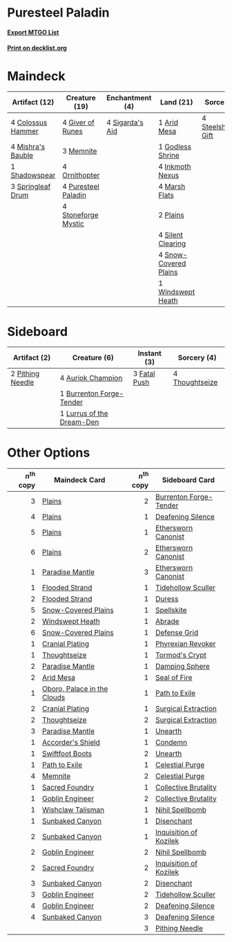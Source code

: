 # Puresteel Paladin

#### [Export MTGO List](../collection/Puresteel%20Paladin/Puresteel%20Paladin.txt)
#### [Print on decklist.org](http://decklist.org/?deckmain=1%09Arid%20Mesa%0A4%09Colossus%20Hammer%0A4%09Giver%20of%20Runes%0A1%09Godless%20Shrine%0A4%09Inkmoth%20Nexus%0A4%09Marsh%20Flats%0A3%09Memnite%0A4%09Mishra's%20Bauble%0A4%09Ornithopter%0A2%09Plains%0A4%09Puresteel%20Paladin%0A1%09Shadowspear%0A4%09Sigarda's%20Aid%0A4%09Silent%20Clearing%0A4%09Snow-Covered%20Plains%0A3%09Springleaf%20Drum%0A4%09Steelshaper's%20Gift%0A4%09Stoneforge%20Mystic%0A1%09Windswept%20Heath&deckside=4%09Auriok%20Champion%0A1%09Burrenton%20Forge-Tender%0A3%09Fatal%20Push%0A1%09Lurrus%20of%20the%20Dream-Den%0A2%09Pithing%20Needle%0A4%09Thoughtseize)
# Maindeck

|                                       Artifact (12)                                        |                                        Creature (19)                                         |                                     Enchantment (4)                                      |                                           Land (21)                                            |                                         Sorcery (4)                                          |
|--------------------------------------------------------------------------------------------|----------------------------------------------------------------------------------------------|------------------------------------------------------------------------------------------|------------------------------------------------------------------------------------------------|----------------------------------------------------------------------------------------------|
|4 [Colossus Hammer](http://gatherer.wizards.com/Pages/Card/Details.aspx?multiverseid=466977)|4 [Giver of Runes](http://gatherer.wizards.com/Pages/Card/Details.aspx?multiverseid=463962)   |4 [Sigarda's Aid](http://gatherer.wizards.com/Pages/Card/Details.aspx?multiverseid=414333)|1 [Arid Mesa](http://gatherer.wizards.com/Pages/Card/Details.aspx?multiverseid=405092)          |4 [Steelshaper's Gift](http://gatherer.wizards.com/Pages/Card/Details.aspx?multiverseid=51078)|
|4 [Mishra's Bauble](http://gatherer.wizards.com/Pages/Card/Details.aspx?multiverseid=122122)|3 [Memnite](http://gatherer.wizards.com/Pages/Card/Details.aspx?multiverseid=194078)          |                                                                                          |1 [Godless Shrine](http://gatherer.wizards.com/Pages/Card/Details.aspx?multiverseid=405099)     |                                                                                              |
|1 [Shadowspear](http://gatherer.wizards.com/Pages/Card/Details.aspx?multiverseid=476487)    |4 [Ornithopter](http://gatherer.wizards.com/Pages/Card/Details.aspx?multiverseid=129665)      |                                                                                          |4 [Inkmoth Nexus](http://gatherer.wizards.com/Pages/Card/Details.aspx?multiverseid=213731)      |                                                                                              |
|3 [Springleaf Drum](http://gatherer.wizards.com/Pages/Card/Details.aspx?multiverseid=378534)|4 [Puresteel Paladin](http://gatherer.wizards.com/Pages/Card/Details.aspx?multiverseid=227504)|                                                                                          |4 [Marsh Flats](http://gatherer.wizards.com/Pages/Card/Details.aspx?multiverseid=405101)        |                                                                                              |
|                                                                                            |4 [Stoneforge Mystic](http://gatherer.wizards.com/Pages/Card/Details.aspx?multiverseid=198383)|                                                                                          |2 [Plains](http://gatherer.wizards.com/Pages/Card/Details.aspx?multiverseid=439856)             |                                                                                              |
|                                                                                            |                                                                                              |                                                                                          |4 [Silent Clearing](http://gatherer.wizards.com/Pages/Card/Details.aspx?multiverseid=464195)    |                                                                                              |
|                                                                                            |                                                                                              |                                                                                          |4 [Snow-Covered Plains](http://gatherer.wizards.com/Pages/Card/Details.aspx?multiverseid=121267)|                                                                                              |
|                                                                                            |                                                                                              |                                                                                          |1 [Windswept Heath](http://gatherer.wizards.com/Pages/Card/Details.aspx?multiverseid=405115)    |                                                                                              |


# Sideboard

|                                       Artifact (2)                                        |                                            Creature (6)                                            |                                      Instant (3)                                      |                                       Sorcery (4)                                       |
|-------------------------------------------------------------------------------------------|----------------------------------------------------------------------------------------------------|---------------------------------------------------------------------------------------|-----------------------------------------------------------------------------------------|
|2 [Pithing Needle](http://gatherer.wizards.com/Pages/Card/Details.aspx?multiverseid=129526)|4 [Auriok Champion](http://gatherer.wizards.com/Pages/Card/Details.aspx?multiverseid=72921)         |3 [Fatal Push](http://gatherer.wizards.com/Pages/Card/Details.aspx?multiverseid=423724)|4 [Thoughtseize](http://gatherer.wizards.com/Pages/Card/Details.aspx?multiverseid=438676)|
|                                                                                           |1 [Burrenton Forge-Tender](http://gatherer.wizards.com/Pages/Card/Details.aspx?multiverseid=438580) |                                                                                       |                                                                                         |
|                                                                                           |1 [Lurrus of the Dream-Den](http://gatherer.wizards.com/Pages/Card/Details.aspx?multiverseid=479746)|                                                                                       |                                                                                         |


# Other Options

|*n*<sup>th</sup> copy|                                            Maindeck Card                                            |*n*<sup>th</sup> copy|                                         Sideboard Card                                          |
|--------------------:|-----------------------------------------------------------------------------------------------------|--------------------:|-------------------------------------------------------------------------------------------------|
|                    3|[Plains](http://gatherer.wizards.com/Pages/Card/Details.aspx?multiverseid=439856)                    |                    2|[Burrenton Forge-Tender](http://gatherer.wizards.com/Pages/Card/Details.aspx?multiverseid=438580)|
|                    4|[Plains](http://gatherer.wizards.com/Pages/Card/Details.aspx?multiverseid=439856)                    |                    1|[Deafening Silence](http://gatherer.wizards.com/Pages/Card/Details.aspx?multiverseid=472972)     |
|                    5|[Plains](http://gatherer.wizards.com/Pages/Card/Details.aspx?multiverseid=439856)                    |                    1|[Ethersworn Canonist](http://gatherer.wizards.com/Pages/Card/Details.aspx?multiverseid=174931)   |
|                    6|[Plains](http://gatherer.wizards.com/Pages/Card/Details.aspx?multiverseid=439856)                    |                    2|[Ethersworn Canonist](http://gatherer.wizards.com/Pages/Card/Details.aspx?multiverseid=174931)   |
|                    1|[Paradise Mantle](http://gatherer.wizards.com/Pages/Card/Details.aspx?multiverseid=73558)            |                    3|[Ethersworn Canonist](http://gatherer.wizards.com/Pages/Card/Details.aspx?multiverseid=174931)   |
|                    1|[Flooded Strand](http://gatherer.wizards.com/Pages/Card/Details.aspx?multiverseid=405098)            |                    1|[Tidehollow Sculler](http://gatherer.wizards.com/Pages/Card/Details.aspx?multiverseid=175054)    |
|                    2|[Flooded Strand](http://gatherer.wizards.com/Pages/Card/Details.aspx?multiverseid=405098)            |                    1|[Duress](http://gatherer.wizards.com/Pages/Card/Details.aspx?multiverseid=14557)                 |
|                    5|[Snow-Covered Plains](http://gatherer.wizards.com/Pages/Card/Details.aspx?multiverseid=121267)       |                    1|[Spellskite](http://gatherer.wizards.com/Pages/Card/Details.aspx?multiverseid=397743)            |
|                    2|[Windswept Heath](http://gatherer.wizards.com/Pages/Card/Details.aspx?multiverseid=405115)           |                    1|[Abrade](http://gatherer.wizards.com/Pages/Card/Details.aspx?multiverseid=430772)                |
|                    6|[Snow-Covered Plains](http://gatherer.wizards.com/Pages/Card/Details.aspx?multiverseid=121267)       |                    1|[Defense Grid](http://gatherer.wizards.com/Pages/Card/Details.aspx?multiverseid=45481)           |
|                    1|[Cranial Plating](http://gatherer.wizards.com/Pages/Card/Details.aspx?multiverseid=51184)            |                    1|[Phyrexian Revoker](http://gatherer.wizards.com/Pages/Card/Details.aspx?multiverseid=383343)     |
|                    1|[Thoughtseize](http://gatherer.wizards.com/Pages/Card/Details.aspx?multiverseid=438676)              |                    1|[Tormod's Crypt](http://gatherer.wizards.com/Pages/Card/Details.aspx?multiverseid=389723)        |
|                    2|[Paradise Mantle](http://gatherer.wizards.com/Pages/Card/Details.aspx?multiverseid=73558)            |                    1|[Damping Sphere](http://gatherer.wizards.com/Pages/Card/Details.aspx?multiverseid=443101)        |
|                    2|[Arid Mesa](http://gatherer.wizards.com/Pages/Card/Details.aspx?multiverseid=405092)                 |                    1|[Seal of Fire](http://gatherer.wizards.com/Pages/Card/Details.aspx?multiverseid=185817)          |
|                    1|[Oboro, Palace in the Clouds](http://gatherer.wizards.com/Pages/Card/Details.aspx?multiverseid=74206)|                    1|[Path to Exile](http://gatherer.wizards.com/Pages/Card/Details.aspx?multiverseid=220511)         |
|                    2|[Cranial Plating](http://gatherer.wizards.com/Pages/Card/Details.aspx?multiverseid=51184)            |                    1|[Surgical Extraction](http://gatherer.wizards.com/Pages/Card/Details.aspx?multiverseid=397706)   |
|                    2|[Thoughtseize](http://gatherer.wizards.com/Pages/Card/Details.aspx?multiverseid=438676)              |                    2|[Surgical Extraction](http://gatherer.wizards.com/Pages/Card/Details.aspx?multiverseid=397706)   |
|                    3|[Paradise Mantle](http://gatherer.wizards.com/Pages/Card/Details.aspx?multiverseid=73558)            |                    1|[Unearth](http://gatherer.wizards.com/Pages/Card/Details.aspx?multiverseid=442102)               |
|                    1|[Accorder's Shield](http://gatherer.wizards.com/Pages/Card/Details.aspx?multiverseid=370581)         |                    1|[Condemn](http://gatherer.wizards.com/Pages/Card/Details.aspx?multiverseid=130528)               |
|                    1|[Swiftfoot Boots](http://gatherer.wizards.com/Pages/Card/Details.aspx?multiverseid=442223)           |                    2|[Unearth](http://gatherer.wizards.com/Pages/Card/Details.aspx?multiverseid=442102)               |
|                    1|[Path to Exile](http://gatherer.wizards.com/Pages/Card/Details.aspx?multiverseid=220511)             |                    1|[Celestial Purge](http://gatherer.wizards.com/Pages/Card/Details.aspx?multiverseid=183055)       |
|                    4|[Memnite](http://gatherer.wizards.com/Pages/Card/Details.aspx?multiverseid=194078)                   |                    2|[Celestial Purge](http://gatherer.wizards.com/Pages/Card/Details.aspx?multiverseid=183055)       |
|                    1|[Sacred Foundry](http://gatherer.wizards.com/Pages/Card/Details.aspx?multiverseid=405106)            |                    1|[Collective Brutality](http://gatherer.wizards.com/Pages/Card/Details.aspx?multiverseid=414380)  |
|                    1|[Goblin Engineer](http://gatherer.wizards.com/Pages/Card/Details.aspx?multiverseid=464077)           |                    2|[Collective Brutality](http://gatherer.wizards.com/Pages/Card/Details.aspx?multiverseid=414380)  |
|                    1|[Wishclaw Talisman](http://gatherer.wizards.com/Pages/Card/Details.aspx?multiverseid=473072)         |                    1|[Nihil Spellbomb](http://gatherer.wizards.com/Pages/Card/Details.aspx?multiverseid=442215)       |
|                    1|[Sunbaked Canyon](http://gatherer.wizards.com/Pages/Card/Details.aspx?multiverseid=464196)           |                    1|[Disenchant](http://gatherer.wizards.com/Pages/Card/Details.aspx?multiverseid=847)               |
|                    2|[Sunbaked Canyon](http://gatherer.wizards.com/Pages/Card/Details.aspx?multiverseid=464196)           |                    1|[Inquisition of Kozilek](http://gatherer.wizards.com/Pages/Card/Details.aspx?multiverseid=416897)|
|                    2|[Goblin Engineer](http://gatherer.wizards.com/Pages/Card/Details.aspx?multiverseid=464077)           |                    2|[Nihil Spellbomb](http://gatherer.wizards.com/Pages/Card/Details.aspx?multiverseid=442215)       |
|                    2|[Sacred Foundry](http://gatherer.wizards.com/Pages/Card/Details.aspx?multiverseid=405106)            |                    2|[Inquisition of Kozilek](http://gatherer.wizards.com/Pages/Card/Details.aspx?multiverseid=416897)|
|                    3|[Sunbaked Canyon](http://gatherer.wizards.com/Pages/Card/Details.aspx?multiverseid=464196)           |                    2|[Disenchant](http://gatherer.wizards.com/Pages/Card/Details.aspx?multiverseid=847)               |
|                    3|[Goblin Engineer](http://gatherer.wizards.com/Pages/Card/Details.aspx?multiverseid=464077)           |                    2|[Tidehollow Sculler](http://gatherer.wizards.com/Pages/Card/Details.aspx?multiverseid=175054)    |
|                    4|[Goblin Engineer](http://gatherer.wizards.com/Pages/Card/Details.aspx?multiverseid=464077)           |                    2|[Deafening Silence](http://gatherer.wizards.com/Pages/Card/Details.aspx?multiverseid=472972)     |
|                    4|[Sunbaked Canyon](http://gatherer.wizards.com/Pages/Card/Details.aspx?multiverseid=464196)           |                    3|[Deafening Silence](http://gatherer.wizards.com/Pages/Card/Details.aspx?multiverseid=472972)     |
|                     |                                                                                                     |                    3|[Pithing Needle](http://gatherer.wizards.com/Pages/Card/Details.aspx?multiverseid=129526)        |


